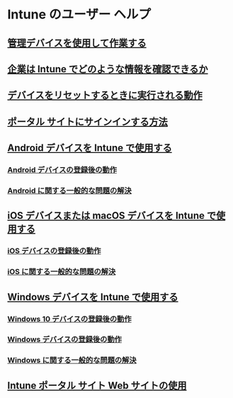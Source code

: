 # Intune のユーザー ヘルプ
## [管理デバイスを使用して作業する](use-managed-devices-to-get-work-done.md)
## [企業は Intune でどのような情報を確認できるか](what-info-can-your-company-see-when-you-enroll-your-device-in-intune.md)
## [デバイスをリセットするときに実行される動作](what-happens-if-you-reset-your-device-cpwebsite.md)
## [ポータル サイトにサインインする方法](sign-in-to-the-company-portal.md)
## [Android デバイスを Intune で使用する](using-your-android-device-with-intune.md)
### [Android デバイスの登録後の動作](what-happens-if-you-install-the-company-portal-app-and-enroll-your-device-in-intune-android.md)
### [Android に関する一般的な問題の解決](troubleshoot-your-device-android.md)
## [iOS デバイスまたは macOS デバイスを Intune で使用する](using-your-iOS-or-macOS-device-with-intune.md)
### [iOS デバイスの登録後の動作](what-happens-if-you-install-the-company-portal-app-and-enroll-your-device-in-intune-ios.md)
### [iOS に関する一般的な問題の解決](troubleshoot-your-device-iOS.md)
## [Windows デバイスを Intune で使用する](using-your-windows-device-with-intune.md)
### [Windows 10 デバイスの登録後の動作](what-happens-if-you-install-the-company-portal-app-and-enroll-your-device-in-intune-windows10.md)
### [Windows デバイスの登録後の動作](what-happens-if-you-install-the-company-portal-app-and-enroll-your-device-in-intune-windows.md)
### [Windows に関する一般的な問題の解決](troubleshoot-your-device-windows.md)
## [Intune ポータル サイト Web サイトの使用](using-the-intune-company-portal-website.md)
